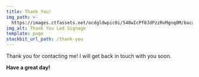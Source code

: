 ```yaml
---
title: Thank You!
img_path: >-
  https://images.ctfassets.net/ocdgldwpic0i/540wIcPf0JdPzzRvMgnq0M/baca105b69950ca8bcf16cbb6f3d8fa7/thank-you.jpg
img_alt: Thank You Led Signage
template: page
stackbit_url_path: /thank-you
---
```


Thank you for contacting me! I will get back in touch with you soon.

**Have a great day!**